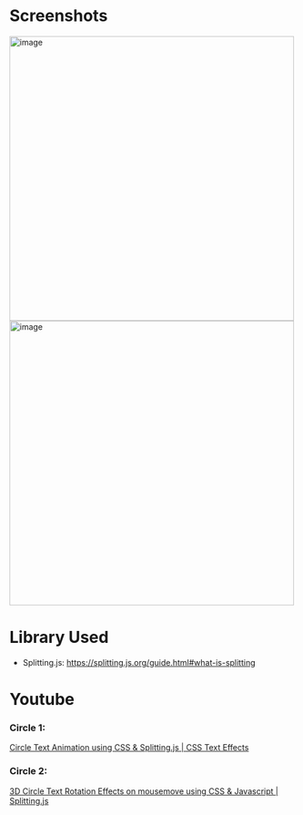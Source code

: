 # Screenshots
<img width="500" alt="image" src="https://user-images.githubusercontent.com/42660669/229922507-20e30f2b-ba89-427e-b78c-411e80b903b0.png">
<img width="500" alt="image" src="https://user-images.githubusercontent.com/42660669/229922584-5c87b38d-a8fe-4ff3-a9f4-e62287dd2760.png">

# Library Used
- Splitting.js: https://splitting.js.org/guide.html#what-is-splitting

# Youtube
### Circle 1:
[Circle Text Animation using CSS & Splitting.js | CSS Text Effects](https://www.youtube.com/watch?v=yfwD-AKRCcA)

### Circle 2:
[3D Circle Text Rotation Effects on mousemove using CSS & Javascript | Splitting.js](https://www.youtube.com/watch?v=QvERvfZl8qc)

